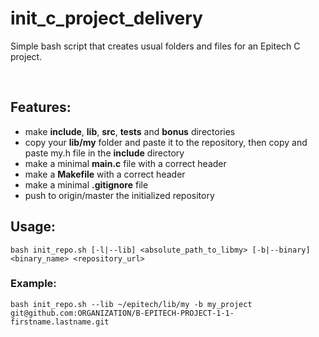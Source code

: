 # init_c_project_delivery
Simple bash script that creates usual folders and files for an Epitech C project.

<br />

Features:
----
- make __include__, __lib__, __src__, __tests__ and __bonus__ directories
- copy your __lib/my__ folder and paste it to the repository, then copy and paste my.h file in the __include__ directory
- make a minimal __main.c__ file with a correct header
- make a __Makefile__ with a correct header
- make a minimal __.gitignore__ file
- push to origin/master the initialized repository


## Usage:
`bash init_repo.sh [-l|--lib] <absolute_path_to_libmy> [-b|--binary] <binary_name> <repository_url>`


### Example:
`bash init_repo.sh --lib ~/epitech/lib/my -b my_project git@github.com:ORGANIZATION/B-EPITECH-PROJECT-1-1-firstname.lastname.git`
